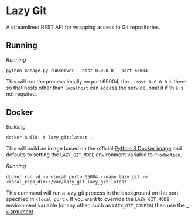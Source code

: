 Lazy Git
========

A streamlined REST API for wrapping access to Git repositories.

Running
-------

*Running*

    python manage.py runserver --host 0.0.0.0 --port 65004

This will run the process locally on port 65004, the `--host 0.0.0.0` is there
so that hosts other than `localhost` can access the service, omit it if this is
not required.

Docker
------

*Building*

    docker build -t lazy_git:latest .

This will build an image based on the official 
[Python 3 Docker image](https://hub.docker.com/_/python/) and defaults to 
setting the `LAZY_GIT_MODE` environment variable to `Production`.

*Running*

    docker run -d -p <local_port>:65004 --name lazy_git -v <local_repo_dir>:/var/lazy_git lazy_git:latest

This command will run a lazy_git process in the background on the port specified
in `<local_port>`.  If you want to override the `LAZY_GIT_MODE` environment
variable (or any other, such as `LAZY_GIT_CONFIG`) then use the
[`-e` argument](https://docs.docker.com/engine/reference/run/#/env-environment-variables).
